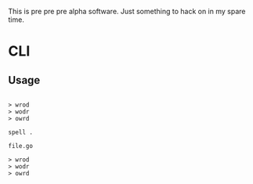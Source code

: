This is pre pre pre alpha software. Just something to hack on in my spare time.

# CLI

## Usage

```spell file.go

> wrod
> wodr
> owrd

spell .

file.go

> wrod
> wodr
> owrd
```

